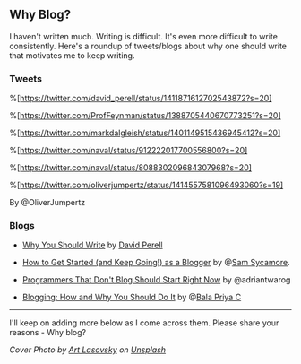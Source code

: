 ## Why Blog?

I haven't written much. Writing is difficult. It's even more difficult to write consistently. Here's a roundup of tweets/blogs about why one should write that motivates me to keep writing.

### Tweets

%[https://twitter.com/david_perell/status/1411871612702543872?s=20]

%[https://twitter.com/ProfFeynman/status/1388705440670773251?s=20]

%[https://twitter.com/markdalgleish/status/1401149515436945412?s=20]

%[https://twitter.com/naval/status/912222017700556800?s=20]

%[https://twitter.com/naval/status/808830209684307968?s=20]

%[https://twitter.com/oliverjumpertz/status/1414557581096493060?s=19]

By @OliverJumpertz

### Blogs

- [Why You Should Write](https://perell.com/essay/why-you-should-write/) by [David Perell](https://twitter.com/david_perell)

- [How to Get Started (and Keep Going!) as a Blogger](https://blog.sycamore.design/start-blogging) by @[Sam Sycamore](@tanoaksam).

- [Programmers That Don't Blog Should Start Right Now](https://adriantwarog.com/programmers-that-dont-blog-should-start-right-now) by @adriantwarog

- [Blogging: How and Why You Should Do It](https://balapriyac.hashnode.dev/blogging-how-and-why-you-should-do-it) by @[Bala Priya C](@balapriyac)


__________________________________________________________________________________________

I'll keep on adding more below as I come across them. Please share your reasons - Why blog?


*Cover Photo by <a href="https://unsplash.com/@artlasovsky?utm_source=unsplash&utm_medium=referral&utm_content=creditCopyText">Art Lasovsky</a> on <a href="https://unsplash.com/s/photos/writer?utm_source=unsplash&utm_medium=referral&utm_content=creditCopyText">Unsplash</a>*
